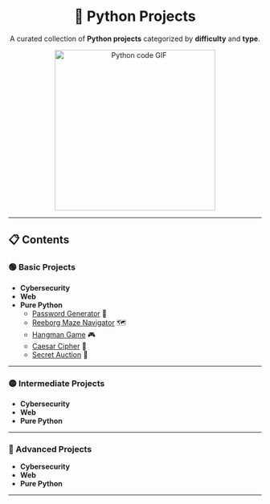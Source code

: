<div align="center">

# 🐍 Python Projects

A curated collection of **Python projects** categorized by **difficulty** and **type**.

<img src="https://media1.giphy.com/media/v1.Y2lkPTc5MGI3NjExZ3lycjV5YmlnZncwMG5peTY0dDg5cTBmdGd3ZjVlY3FkMWpvYTMydiZlcD12MV9pbnRlcm5hbF9naWZfYnlfaWQmY3Q9Zw/KAq5w47R9rmTuvWOWa/giphy.gif" alt="Python code GIF" width="320" />

</div>

---

## 📋 Contents

### 🟢 Basic Projects
- **Cybersecurity**
- **Web**
- **Pure Python**
  - [Password Generator](basic/pure-python/password-generator/) 🔏
  - [Reeborg Maze Navigator](basic/pure-python/reeborg-maze-navigator/) 🗺️
  - [Hangman Game](basic/pure-python/hangman/) 🎮
  - [Caesar Cipher](basic/pure-python/caesar-cipher/) 🔐
  - [Secret Auction](basic/pure-python/secret-auction/) 💸

---

### 🟡 Intermediate Projects
- **Cybersecurity**
- **Web**
- **Pure Python**

---

### 🔴 Advanced Projects
- **Cybersecurity**
- **Web**
- **Pure Python**

---
